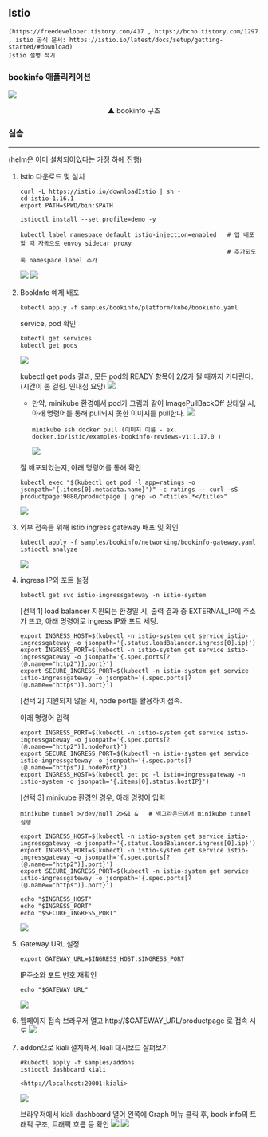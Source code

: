 ## Istio  
    (https://freedeveloper.tistory.com/417 , https://bcho.tistory.com/1297 , istio 공식 문서: https://istio.io/latest/docs/setup/getting-started/#download)
    Istio 설명 적기
    
### bookinfo 애플리케이션


  ![](https://user-images.githubusercontent.com/15958325/71655801-04538b00-2d7c-11ea-8a1c-2463f6f4e31b.png)  

<div align=center> ▲ bookinfo 구조 </div>



### 실습
---
(helm은 이미 설치되어있다는 가정 하에 진행)
1. Istio 다운로드 및 설치
    ```
    curl -L https://istio.io/downloadIstio | sh -
    cd istio-1.16.1
    export PATH=$PWD/bin:$PATH
    
    istioctl install --set profile=demo -y
    
    kubectl label namespace default istio-injection=enabled   # 앱 배포할 때 자동으로 envoy sidecar proxy 
                                                              # 추가되도록 namespace label 추가                     
    ```
    ![](https://github.com/KubeHatesMe/datacon-k8s/blob/master/image/istio-install.png?raw=true)
    ![](https://github.com/KubeHatesMe/datacon-k8s/blob/master/image/istio-inject.png?raw=true)

2. BookInfo 예제 배포
    ```
    kubectl apply -f samples/bookinfo/platform/kube/bookinfo.yaml
    ```
   service, pod 확인
    ```
    kubectl get services
    kubectl get pods
    ```
    ![](https://github.com/KubeHatesMe/datacon-k8s/blob/master/image/apply-bookinfo.png?raw=true)
    
   kubectl get pods 결과, 모든 pod의 READY 항목이 2/2가 될 때까지 기다린다. (시간이 좀 걸림. 인내심 요망)
   ![](https://github.com/KubeHatesMe/datacon-k8s/blob/master/image/pods-done.png?raw=true)
   
   * 만약, minikube 환경에서 pod가 그림과 같이 ImagePullBackOff 상태일 시, 아래 명령어를 통해 pull되지 못한 이미지를 pull한다.
     ![](https://github.com/KubeHatesMe/datacon-k8s/blob/master/image/imgpullbackoff.png?raw=true)
     ```
     minikube ssh docker pull (이미지 이름 - ex. docker.io/istio/examples-bookinfo-reviews-v1:1.17.0 )
     ```
     ![](https://github.com/KubeHatesMe/datacon-k8s/blob/master/image/pull-cmd.png?raw=true)
   
   잘 배포되었는지, 아래 명령어를 통해 확인
    ```
    kubectl exec "$(kubectl get pod -l app=ratings -o jsonpath='{.items[0].metadata.name}')" -c ratings -- curl -sS productpage:9080/productpage | grep -o "<title>.*</title>"
    ```
    ![](https://github.com/KubeHatesMe/datacon-k8s/blob/master/image/simple.png?raw=true)
    
3. 외부 접속을 위해 istio ingress gateway 배포 및 확인
    ```
    kubectl apply -f samples/bookinfo/networking/bookinfo-gateway.yaml
    istioctl analyze
    ```
    ![](https://github.com/KubeHatesMe/datacon-k8s/blob/master/image/analyze.png?raw=true)
    
4. ingress IP와 포트 설정
    ```
    kubectl get svc istio-ingressgateway -n istio-system
    ```
    
    [선택 1] load balancer 지원되는 환경일 시, 출력 결과 중 EXTERNAL_IP에 주소가 뜨고, 아래 명령어로 ingress IP와 포트 세팅. 
    ```
    export INGRESS_HOST=$(kubectl -n istio-system get service istio-ingressgateway -o jsonpath='{.status.loadBalancer.ingress[0].ip}')
    export INGRESS_PORT=$(kubectl -n istio-system get service istio-ingressgateway -o jsonpath='{.spec.ports[?(@.name=="http2")].port}')
    export SECURE_INGRESS_PORT=$(kubectl -n istio-system get service istio-ingressgateway -o jsonpath='{.spec.ports[?(@.name=="https")].port}')

    ```
    [선택 2] 지원되지 않을 시, node port를 활용하여 접속.  
    
    아래 명령어 입력
    ```
    export INGRESS_PORT=$(kubectl -n istio-system get service istio-ingressgateway -o jsonpath='{.spec.ports[?(@.name=="http2")].nodePort}')
    export SECURE_INGRESS_PORT=$(kubectl -n istio-system get service istio-ingressgateway -o jsonpath='{.spec.ports[?(@.name=="https")].nodePort}')
    export INGRESS_HOST=$(kubectl get po -l istio=ingressgateway -n istio-system -o jsonpath='{.items[0].status.hostIP}')
    ```  
    
    [선택 3] minikube 환경인 경우, 아래 명령어 입력
    ```
    minikube tunnel >/dev/null 2>&1 &   # 백그라운드에서 minikube tunnel 실행
    
    export INGRESS_HOST=$(kubectl -n istio-system get service istio-ingressgateway -o jsonpath='{.status.loadBalancer.ingress[0].ip}')
    export INGRESS_PORT=$(kubectl -n istio-system get service istio-ingressgateway -o jsonpath='{.spec.ports[?(@.name=="http2")].port}')
    export SECURE_INGRESS_PORT=$(kubectl -n istio-system get service istio-ingressgateway -o jsonpath='{.spec.ports[?(@.name=="https")].port}')
    ```
    
    ```
    echo "$INGRESS_HOST"
    echo "$INGRESS_PORT"
    echo "$SECURE_INGRESS_PORT"
    ```
    ![](https://github.com/KubeHatesMe/datacon-k8s/blob/master/image/tunnel-bg.png?raw=true)
    
    
5. Gateway URL 설정
    ```
    export GATEWAY_URL=$INGRESS_HOST:$INGRESS_PORT
    ```
    
    IP주소와 포트 번호 재확인
    ```
    echo "$GATEWAY_URL"
    ```
    ![](https://github.com/KubeHatesMe/datacon-k8s/blob/master/image/bookinfo-url.png?raw=true)

6. 웹페이지 접속
    브라우저 열고 http://$GATEWAY_URL/productpage 로 접속 시도
    ![](https://github.com/KubeHatesMe/datacon-k8s/blob/master/image/bookinfo-webpage.png?raw=true)

    
7. addon으로 kiali 설치해서, kiali 대시보드 살펴보기
    ```
    #kubectl apply -f samples/addons
    istioctl dashboard kiali
    
    <http://localhost:20001:kiali>
    ```
    ![](https://github.com/KubeHatesMe/datacon-k8s/blob/master/image/kiali-cmd.png?raw=true)
    
    브라우저에서 kiali dashboard 열어 왼쪽에 Graph 메뉴 클릭 후, book info의 트래픽 구조, 트래픽 흐름 등 확인
    ![](https://github.com/KubeHatesMe/datacon-k8s/blob/master/image/kiali.png?raw=true)
    ![](https://github.com/KubeHatesMe/datacon-k8s/blob/master/image/kiali2.png?raw=true)

